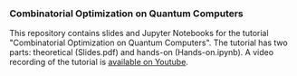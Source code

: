 ### Combinatorial Optimization on Quantum Computers

This repository contains slides and Jupyter Notebooks for the tutorial "Combinatorial Optimization on Quantum Computers". The tutorial has two parts: theoretical (Slides.pdf) and hands-on (Hands-on.ipynb). A video recording of the tutorial is [available on Youtube](https://youtu.be/5bSH1JIqyko).
